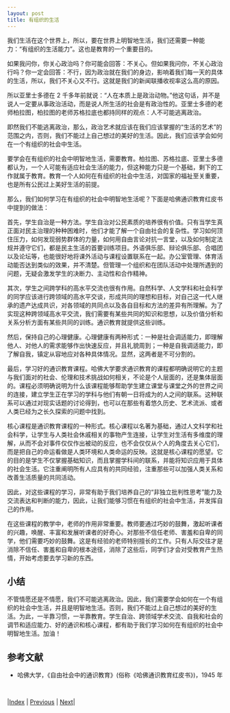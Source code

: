 ```yaml
---
layout: post
title: 有组织的生活
---
```


我们生活在这个世界上，所以，要在世界上明智地生活，我们还需要一种能力：“有组织的生活能力”。这也是教育的一个重要目的。

如果我问你，你关心政治吗？你可能会回答：不关心。但如果我问你，不关心政治行吗？你一定会回答：不行，因为政治就在我们的身边，影响着我们每一天的具体的生活，所以，我们不关心又不行。这就是我们的新闻联播收视率这么高的原因。

所以亚里士多德在 2 千多年前就说：“人在本质上是政治动物。”他这句话，并不是说人一定要从事政治活动，而是说人所生活的社会是有政治性的。亚里士多德的老师柏拉图，柏拉图的老师苏格拉底也都持同样的观点：人不可能逃离政治。

即然我们不能逃离政治，那么，政治艺术就应该在我们应该掌握的“生活的艺术”的范围之内，否则，我们不能过上自己想过的美好的生活。因此，我们应该学会如何在一个有组织的社会中生活。

要学会在有组织的社会中明智地生活，需要教育。柏拉图、苏格拉底、亚里士多德都认为，一个人可能有适应社会生活的能力，但这种能力只是一个基础，剩下的工作就属于教育。教育一个人如何在有组织的社会中生活，对国家的福祉至关重要，也是所有公民过上美好生活的前提。

那么，我们如何学习在有组织的社会中明智地生活呢？下面是哈佛通识教育红皮书中提到的做法：

首先，学生自治是一种方法。学生自治对公民素质的培养很有价值。只有当学生真正面对民主治理的种种困难时，他们才能了解一个自由社会的复杂性。学习如何顶住压力，如何发现弱势群体的力量，如何用自由言论对抗一言堂，以及如何制定法规并遵守它们，都是民主生活的首要训练项目。外语俱乐部、辩论俱乐部、合唱团以及论坛等，也能很好地将课外活动与课程设置联系在一起。办公室管理、体育活动能否达到类似的效果，并不清楚。但管理一个组织和在团队活动中处理所遇到的问题，无疑会激发学生的决断力、主动性和合作精神。

其次，学生之间跨学科的高水平交流也很有作用。自然科学、人文学科和社会科学的同学应该进行跨领域的高水平交谈，形成共同的理想和目标，对自己这一代人继承的遗产达成共识，对各领域的共同点以及各自目标和方法的差异有所理解。为了实现这种跨领域高水平交流，我们需要有某些共同的知识和思想，以及价值分析和关系分析方面有某些共同的训练。通识教育就提供这些训练。

然后，保持自己的心理健康。心理健康有两种形式：一种是社会调适能力，即理解他人、对他人的需求能够作出快速反应，并且礼貌周到；一种是自我调适能力，即了解自我，镇定从容地应对各种具体情况。显然，这两者是不可分割的。

最后，学习好的通识教育课程。哈佛大学要求通识教育的课程都明确说明它的主题与我们面对的社会、伦理和技术挑战如何相关，不论是个人层面的，还是集体层面的。课程必须明确说明为什么该课程能够帮助学生建立课堂与课堂之外的世界之间的连接，建立学生正在学习的学科与他们有朝一日将成为的人之间的联系。这种联系可以通过对现实话题的讨论得到，也可以在那些有着悠久历史、艺术流派、或者人类已经为之长久探索的问题中找到。

核心课程是通识教育课程的一种形式。核心课程以名著为基础，通过人文科学和社会科学，让学生与人类社会休戚相关的事物产生连接，让学生对生活有多维度的理解，从而不会对事件仅仅作出被动的反应，也不会仅仅从个人的角度去关心它们，而是把自己的命运看做是人类环境和人类命运的反映。这就是核心课程的愿望。它的目的是学生不仅掌握基础知识，而且掌握学科间的联系，并能将知识应用于具体的社会生活。它注重阐明所有人应具有的共同经验，注重那些可以加强人类关系和改善生活质量的共同活动。

因此，对这些课程的学习，非常有助于我们培养自己的“非独立批判性思考”能力及交流表达和判断的能力，因此，让我们能够习惯在有组织的社会中生活，并发挥自己的作用。

在这些课程的教学中，老师的作用非常重要。教师要通过巧妙的鼓舞，激起听课者的兴趣，唤醒、丰富和发展听课者的好奇心。对那些不信任老师、害羞和自卑的同学，他们需要巧妙的鼓舞。这是有经验的老师特别擅长的工作。只有人际交往才是消除不信任、害羞和自卑的根本途径，消除了这些后，同学们才会对受教育产生热情，开始考虑要去学习新的东西。

## 小结

不管情愿还是不情愿，我们不可能逃离政治。因此，我们需要学会如何在一个有组织的社会中生活，并且是明智地生活。否则，我们不能过上自己想过的美好的生活。为此，一半靠习惯，一半靠教育。学生自治、跨领域学术交流、自我和社会的调节和适应能力、好的通识和核心课程，都有助于我们学习如何在有组织的社会中明智地生活。加油！

## 参考文献

- 哈佛大学，《自由社会中的通识教育》(俗称《哈佛通识教育红皮书》)，1945 年

<br/>

|[Index](../../) | [Previous](0-4-cap) | [Next](1-0-method)|
